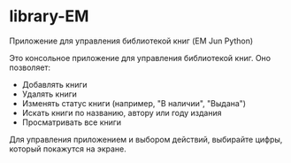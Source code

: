 # library-EM
Приложение для управления библиотекой книг (EM Jun Python)

Это консольное приложение для управления библиотекой книг. Оно позволяет:

- Добавлять книги
- Удалять книги
- Изменять статус книги (например, "В наличии", "Выдана")
- Искать книги по названию, автору или году издания
- Просматривать все книги

Для управления приложением и выбором действий, выбирайте цифры, который покажутся  на экране.

